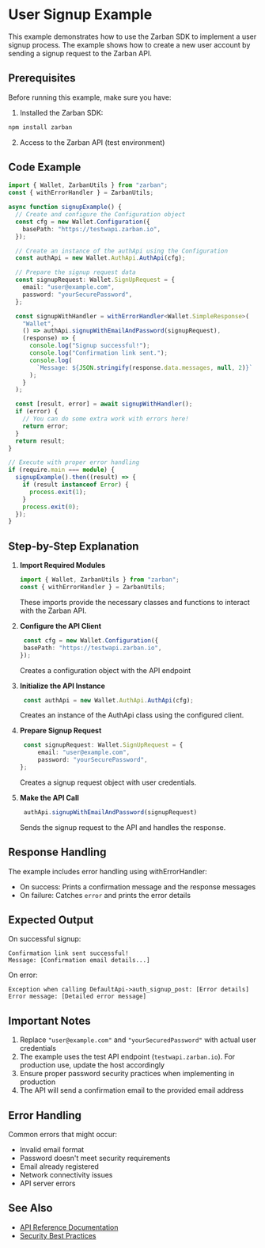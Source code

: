 # User Signup Example

This example demonstrates how to use the Zarban SDK to implement a user signup process. The example shows how to create a new user account by sending a signup request to the Zarban API.

## Prerequisites

Before running this example, make sure you have:

1. Installed the Zarban SDK:

```bash
npm install zarban
```

2. Access to the Zarban API (test environment)

## Code Example

```typeScript
import { Wallet, ZarbanUtils } from "zarban";
const { withErrorHandler } = ZarbanUtils;

async function signupExample() {
  // Create and configure the Configuration object
  const cfg = new Wallet.Configuration({
    basePath: "https://testwapi.zarban.io",
  });

  // Create an instance of the authApi using the Configuration
  const authApi = new Wallet.AuthApi.AuthApi(cfg);

  // Prepare the signup request data
  const signupRequest: Wallet.SignUpRequest = {
    email: "user@example.com",
    password: "yourSecurePassword",
  };

  const signupWithHandler = withErrorHandler<Wallet.SimpleResponse>(
    "Wallet",
    () => authApi.signupWithEmailAndPassword(signupRequest),
    (response) => {
      console.log("Signup successful!");
      console.log("Confirmation link sent.");
      console.log(
        `Message: ${JSON.stringify(response.data.messages, null, 2)}`
      );
    }
  );

  const [result, error] = await signupWithHandler();
  if (error) {
    // You can do some extra work with errors here!
    return error;
  }
  return result;
}

// Execute with proper error handling
if (require.main === module) {
  signupExample().then((result) => {
    if (result instanceof Error) {
      process.exit(1);
    }
    process.exit(0);
  });
}
```

## Step-by-Step Explanation

1. **Import Required Modules**

   ```typeScript
   import { Wallet, ZarbanUtils } from "zarban";
   const { withErrorHandler } = ZarbanUtils;
   ```

   These imports provide the necessary classes and functions to interact with the Zarban API.

2. **Configure the API Client**

   ```typeScript
    const cfg = new Wallet.Configuration({
    basePath: "https://testwapi.zarban.io",
   });
   ```

   Creates a configuration object with the API endpoint

3. **Initialize the API Instance**

   ```typeScript
    const authApi = new Wallet.AuthApi.AuthApi(cfg);
   ```

   Creates an instance of the AuthApi class using the configured client.

4. **Prepare Signup Request**

   ```typeScript
    const signupRequest: Wallet.SignUpRequest = {
        email: "user@example.com",
        password: "yourSecurePassword",
   };
   ```

   Creates a signup request object with user credentials.

5. **Make the API Call**
   ```typeScript
    authApi.signupWithEmailAndPassword(signupRequest)
   ```
   Sends the signup request to the API and handles the response.

## Response Handling

The example includes error handling using withErrorHandler:

- On success: Prints a confirmation message and the response messages
- On failure: Catches `error` and prints the error details

## Expected Output

On successful signup:

```
Confirmation link sent successful!
Message: [Confirmation email details...]
```

On error:

```
Exception when calling DefaultApi->auth_signup_post: [Error details]
Error message: [Detailed error message]
```

## Important Notes

1. Replace `"user@example.com"` and `"yourSecuredPassword"` with actual user credentials
2. The example uses the test API endpoint (`testwapi.zarban.io`). For production use, update the host accordingly
3. Ensure proper password security practices when implementing in production
4. The API will send a confirmation email to the provided email address

## Error Handling

Common errors that might occur:

- Invalid email format
- Password doesn't meet security requirements
- Email already registered
- Network connectivity issues
- API server errors

## See Also

- [API Reference Documentation](../wallet)
- [Security Best Practices](security-best-practices.md)
